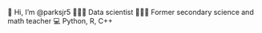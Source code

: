 👋 Hi, I’m @parksjr5
👩🏼‍💻 Data scientist
👩🏼‍🏫 Former secondary science and math teacher
💻 Python, R, C++
